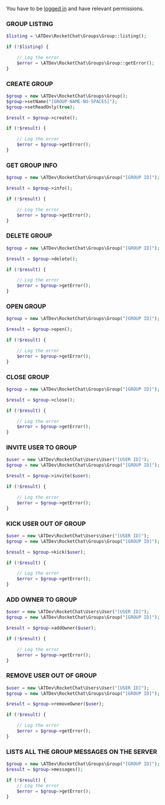 You have to be [logged in](../../README.md) and have relevant permissions.

### GROUP LISTING

```php
$listing = \ATDev\RocketChat\Groups\Group::listing();

if (!$listing) {

	// Log the error
	$error = \ATDev\RocketChat\Groups\Group::getError();
}
```

### CREATE GROUP

```php
$group = new \ATDev\RocketChat\Groups\Group();
$group->setName("[GROUP-NAME-NO-SPACES]");
$group->setReadOnly(true);

$result = $group->create();

if (!$result) {

	// Log the error
	$error = $group->getError();
}
```

### GET GROUP INFO

```php
$group = new \ATDev\RocketChat\Groups\Group("[GROUP ID]");

$result = $group->info();

if (!$result) {

	// Log the error
	$error = $group->getError();
}
```

### DELETE GROUP

```php
$group = new \ATDev\RocketChat\Groups\Group("[GROUP ID]");

$result = $group->delete();

if (!$result) {

	// Log the error
	$error = $group->getError();
}
```

### OPEN GROUP

```php
$group = new \ATDev\RocketChat\Groups\Group("[GROUP ID]");

$result = $group->open();

if (!$result) {

	// Log the error
	$error = $group->getError();
}
```

### CLOSE GROUP

```php
$group = new \ATDev\RocketChat\Groups\Group("[GROUP ID]");

$result = $group->close();

if (!$result) {

	// Log the error
	$error = $group->getError();
}
```

### INVITE USER TO GROUP

```php
$user = new \ATDev\RocketChat\Users\User("[USER ID]");
$group = new \ATDev\RocketChat\Groups\Group("[GROUP ID]");

$result = $group->invite($user);

if (!$result) {

	// Log the error
	$error = $group->getError();
}
```

### KICK USER OUT OF GROUP

```php
$user = new \ATDev\RocketChat\Users\User("[USER ID]");
$group = new \ATDev\RocketChat\Groups\Group("[GROUP ID]");

$result = $group->kick($user);

if (!$result) {

	// Log the error
	$error = $group->getError();
}
```

### ADD OWNER TO GROUP

```php
$user = new \ATDev\RocketChat\Users\User("[USER ID]");
$group = new \ATDev\RocketChat\Groups\Group("[GROUP ID]");

$result = $group->addOwner($user);

if (!$result) {

	// Log the error
	$error = $group->getError();
}
```

### REMOVE USER OUT OF GROUP

```php
$user = new \ATDev\RocketChat\Users\User("[USER ID]");
$group = new \ATDev\RocketChat\Groups\Group("[GROUP ID]");

$result = $group->removeOwner($user);

if (!$result) {

	// Log the error
	$error = $group->getError();
}
```

### LISTS ALL THE GROUP MESSAGES ON THE SERVER

```php
$group = new \ATDev\RocketChat\Groups\Group("[GROUP ID]");
$result = $group->messages();

if (!$result) {
    // Log the error
    $error = $group->getError();
}
```